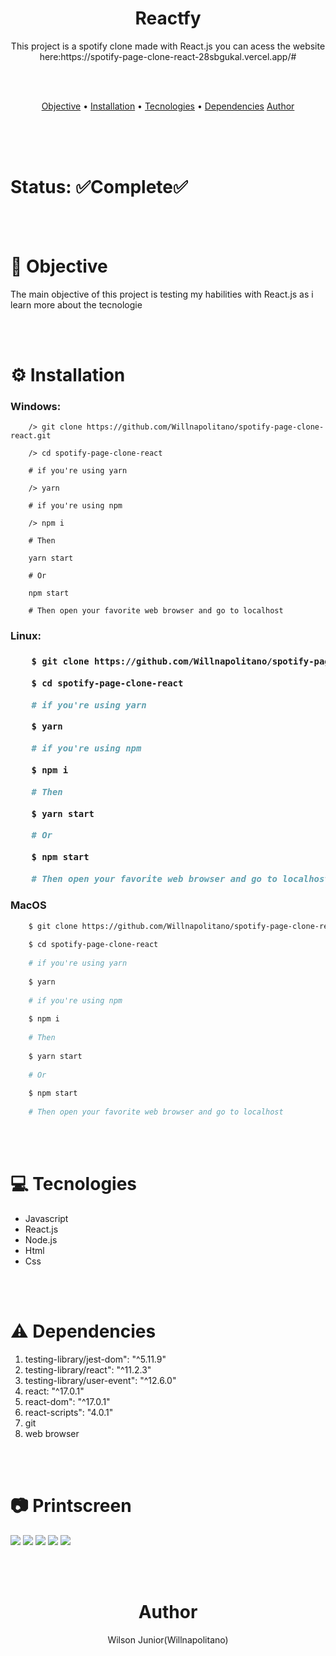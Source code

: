 <h1 align="center">Reactfy</h1>


<p align="center">This project is a spotify clone made with React.js you can acess the website here:https://spotify-page-clone-react-28sbgukal.vercel.app/#</p>

<br/>
<br/>

<p align="center">
 <a href="#objective">Objective</a> • 
 <a href="#installation">Installation</a> • 
 <a href="#tecnologies">Tecnologies</a> • 
 <a href="dependencies">Dependencies</a>
 <a href="#author">Author</a>
</p>

<br/><br/><br/>

<h1>Status: ✅Complete✅</h1
 
 <!--Or you can use "🚧Under construction🚧"-->
 
<br/><br/>
 
<h1 id="objective">🎯 Objective</h1>
 
<p>The main objective of this project is testing my habilities with React.js as i learn more about the tecnologie</p>
 
<br/><br/>
 
<h1 id="installation">⚙️ Installation</h1>
 
<h3>Windows:</h3>

```PS
    /> git clone https://github.com/Willnapolitano/spotify-page-clone-react.git
    
    /> cd spotify-page-clone-react
    
    # if you're using yarn
    
    /> yarn 
    
    # if you're using npm
    
    /> npm i
    
    # Then 
    
    yarn start
    
    # Or
    
    npm start
    
    # Then open your favorite web browser and go to localhost
```


<h3>Linux:<h3>

```BASH
    $ git clone https://github.com/Willnapolitano/spotify-page-clone-react.git
    
    $ cd spotify-page-clone-react
    
    # if you're using yarn
    
    $ yarn 
    
    # if you're using npm
    
    $ npm i
    
    # Then 
    
    $ yarn start
    
    # Or
    
    $ npm start
    
    # Then open your favorite web browser and go to localhost
```
<h3>MacOS</h3>


```BASH
    $ git clone https://github.com/Willnapolitano/spotify-page-clone-react.git
    
    $ cd spotify-page-clone-react
    
    # if you're using yarn
    
    $ yarn 
    
    # if you're using npm
    
    $ npm i
    
    # Then 
    
    $ yarn start
    
    # Or
    
    $ npm start
    
    # Then open your favorite web browser and go to localhost
```
 
<br/><br/>
 
 
<h1 id="tecnologies">💻 Tecnologies</h1>
 
<ul>
  <li>Javascript</li>
  <li>React.js</li>
  <li>Node.js</li>
  <li>Html</li>
  <li>Css</li>
</ul>

<br/><br/>

<h1 id="dependencies">⚠️ Dependencies</h1>

 <ol>
  <li>testing-library/jest-dom": "^5.11.9"</li>
  <li>testing-library/react": "^11.2.3"</li>
  <li>testing-library/user-event": "^12.6.0"</li>
  <li>react: "^17.0.1"</li>
  <li>react-dom": "^17.0.1"</li>
  <li>react-scripts": "4.0.1"</li>
  <li>git</li>
  <li>web browser</li>
 </ol>
 
<br/><br/>

<h1 id="printscreen">📷 Printscreen</h1>
<!-Or you can use GIFs =D--->
        
<img src="./src/assets/screenshots/Screenshot_2021-01-31 Escutar muda tudo-Spotify.png">
<img src="./src/assets/screenshots/Screenshot_2021-01-31 Escutar muda tudo-Spotify(1).png">
<img src="./src/assets/screenshots/Screenshot_2021-01-31 Escutar muda tudo-Spotify(2).png">
<img src="./src/assets/screenshots/Screenshot_2021-01-31 Escutar muda tudo-Spotify(3).png">
<img src="./src/assets/screenshots/Screenshot_2021-01-31 Escutar muda tudo-Spotify(4).png">

<br/><br/>

<h1 id="author" align="center">Author</h1>

<p align="center">Wilson Junior(Willnapolitano)</h1>
